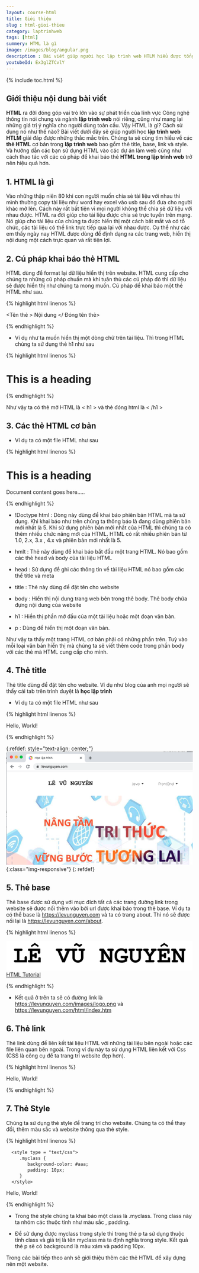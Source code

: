 ```yaml
---
layout: course-html
title: Giới thiệu  
slug : html-gioi-thieu
category: laptrinhweb
tags: [html]
summery: HTML là gì   
image: /images/blog/angular.png
description : Bài viết giúp người học lập trình web HTLM hiểu được tổng quát HTML là gì? Tìm hiểu về các thẻ HTML cơ bản trong lập trình web bao gồm thẻ title, base, link và style. Và hướng dẫn các bạn sử dụng HTML vào các dự án làm web cũng như cách thao tác với các cú pháp để khai báo thẻ HTML trong lập trình web trở nên hiệu quả hơn. 
youtubeId: Ex3glZTCvlY
---
```


{% include toc.html %}

## **Giới thiệu nội dung bài viết**

<b>HTML</b> ra đời đóng góp vai trò lớn vào sự phát triển của lĩnh vực Công nghệ thông tin nói chung và ngành <b>lập trình web</b> nói riêng, cũng như mang lại những giá trị ý nghĩa cho người dùng toàn cầu. Vậy HTML là gì? Cách sử dụng nó như thế nào? Bài viết dưới đây sẽ giúp người học <b>lập trình web HTLM</b> giải đáp được những thắc mắc trên. Chúng ta sẽ cùng tìm hiểu về các <b>thẻ HTML</b> cơ bản trong <b>lập trình web</b> bao gồm thẻ title, base, link và style. Và hướng dẫn các bạn sử dụng HTML vào các dự án làm web cũng như cách thao tác với các cú pháp để khai báo thẻ <b>HTML trong lập trình web</b> trở nên hiệu quả hơn.  

## **1. HTML là gì**

Vào những thập niên 80 khi con người muốn chia sẻ tài liệu với nhau thì mình thường copy tài liệu như word hay excel vào usb sau đó đưa cho người khác mở lên. Cách này rất bất tiện vì mọi người không thể chia sẻ dữ liệu với nhau được. HTML ra đời giúp cho tài liệu được chia sẻ trực tuyến trên mạng. Nó giúp cho tài liệu của chúng ta được hiển thị một cách bắt mắt và có tổ chức, các tài liệu có thể link trực tiếp qua lại với nhau được. Cụ thể như các em thấy ngày nay HTML được dùng để định dạng ra các trang web, hiển thị nội dung một cách trực quan và rất tiện lợi.

## **2. Cú pháp khai báo thẻ HTML**

HTML dùng để format lại dữ liệu hiển thị trên website. HTML cung cấp cho chúng ta những cú pháp chuẩn mà khi tuân thủ các cú pháp đó thì dữ liệu sẽ được hiển thị như chúng ta mong muốn. Cú pháp để khai báo một thẻ HTML như sau.

{% highlight html linenos %}

<Tên thẻ > Nội dung </ Đóng tên thẻ>

{% endhighlight %} 

- Ví dụ như ta muốn hiển thị một dòng chữ trên tài liệu. Thì trong HTML chúng ta sử dụng thẻ h1 như sau

{% highlight html linenos %}

<h1>This is a heading</h1>

{% endhighlight %} 

Như vậy ta có thẻ mở HTML là \< h1 \> và thẻ đóng html là \< \/h1 \>

## **3. Các thẻ HTML cơ bản**

- Ví dụ ta có một file HTML như sau

{% highlight html linenos %}

<!DOCTYPE html>
<html>

   <head>
      <title>This is document title</title>
   </head>
	
   <body>
      <h1>This is a heading</h1>
      <p>Document content goes here.....</p>
   </body>
	
</html>


{% endhighlight %} 

- !Doctype html : Dòng này dùng để khai báo phiên bản HTML mà ta sử dụng. Khi khai báo như trên chúng ta thông báo là đang dùng phiên bản mới nhất là 5. Khi sử dụng phiên bản mới nhất của HTML thì chúng ta có thêm nhiều chức năng mới của HTML. HTML có rất nhiều phiên bản từ 1.0, 2.x, 3.x , 4.x và phiên bản mới nhất là 5.

- hmlt 	: Thẻ này dùng để khai báo bắt đầu một trang HTML. Nó bao gồm các thẻ head và body của tài liệu HTML

- head 	: Sử dụng để ghi các thông tin về tài liệu HTML nó bao gồm các thể title và meta

- title : Thẻ này dùng để đặt tên cho website

- body 	: Hiển thị nội dung trang web bên trong thẻ body. Thẻ body chứa đựng nội dung của website

- h1 	:  Hiển thị phần mở đầu của một tài liệu hoặc một đoạn văn bản.

- p 	:  Dùng để hiển thị một đoạn văn bản.

Như vậy ta thấy một trang HTML cơ bản phải có những phần trên. Tuỳ vào mỗi loại văn bản hiển thị mà chúng ta sẽ viết thêm code trong phần body với các thẻ mà HTML cung cấp cho mình.

## **4. Thẻ title**

Thẻ title dùng để đặt tên cho website. Ví dụ như blog của anh mọi người sẽ thấy cái tab trên trình duyệt là <b>học lập trình</b>

- Ví dụ ta có một file HTML như sau

{% highlight html linenos %}

<!DOCTYPE html>
<html>

   <head>
      <title>Học lập trình</title>
   </head>

   <body>
      <p>Hello, World!</p>
   </body>

</html>


{% endhighlight %} 

{:refdef: style="text-align: center;"}
![title1](/images/post/html/title1.png){:class="img-responsive"}
{: refdef}


## **5. Thẻ base**

Thẻ base được sử dụng với mục đích tất cả các trang đường link trong website sẽ được nối thêm vào bởi url được khai báo trong thẻ base. Ví dụ ta có thể base là https://levunguyen.com và ta có trang about. Thì nó sẽ được nối lại là https://levunguyen.com/about.

{% highlight html linenos %}

<!DOCTYPE html>
<html>

   <head>
      <title>HTML Base Tag Example</title>
      <base href = "https://www.tutorialspoint.com/" />
   </head>

   <body>
      <img src = "/images/logo.png" alt = "Logo Image"/>
      <a href = "/html/index.htm" title = "HTML Tutorial"/>HTML Tutorial</a> 
   </body>

</html>


{% endhighlight %} 


- Kết quả ở trên ta sẽ có đường link là https://levunguyen.com/images/logo.png và https://levunguyen.com/html/index.htm


## **6. Thẻ link**

Thẻ link dùng để liên kết tài liệu HTML với những tài liệu bên ngoài hoặc các file liên quan bên ngoài. Trong ví dụ này ta sử dụng HTML liên kết với Css (CSS là công cụ để ta trang trí website đẹp hơn).

{% highlight html linenos %}

<!DOCTYPE html>
<html>

   <head>
      <title>HTML link Tag Example</title>
      <base href = "https://www.tutorialspoint.com/" />
      <link rel = "stylesheet" type = "text/css" href = "/css/style.css">
   </head>
	
   <body>
      <p>Hello, World!</p>
   </body>
	
</html>


{% endhighlight %} 

## **7. Thẻ Style**

Chúng ta sử dụng thẻ style để trang trí cho website. Chúng ta có thể thay đổi, thêm màu sắc và website thông qua thẻ style.


{% highlight html linenos %}

<!DOCTYPE html>
<html>

   <head>
      <title>HTML style Tag Example</title>
      <base href = "https://www.tutorialspoint.com/" />
      
      <style type = "text/css">
         .myclass {
            background-color: #aaa;
            padding: 10px;
         }
      </style>
   </head>
	
   <body>
      <p class = "myclass">Hello, World!</p>
   </body>

</html>


{% endhighlight %} 

- Trong thẻ style chúng ta khai báo một class là .myclass. Trong class này ta nhóm các thuộc tính như màu sắc , padding.

- Để sử dụng được myclass trong style thì trong thẻ p ta sử dụng thuộc tính class và giá trị là tên myclass mà ta định nghĩa trong style. Kết quả thẻ p sẽ có background là màu xám và padding 10px.


Trong các bài tiếp theo anh sẽ giới thiệu thêm các thẻ HTML để xây dựng nên một website.




